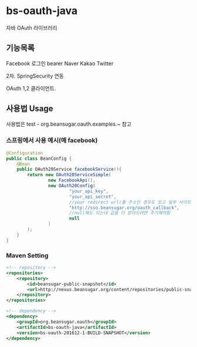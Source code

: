 # bs-oauth-java
자바 OAuth 라이브러리


## 기능목록
Facebook
  로그인
  bearer
Naver
Kakao
Twitter


2차. SpringSecurity 연동

OAuth 1,2 클라이언트.


## 사용법 Usage

사용법은 test - org.beansugar.oauth.examples.~ 참고


### 스프링에서 사용 예시(예 facebook)
```java
@Configuration
public class BeanConfig {
	@Bean
	public OAuth20Service facebookService(){
		return new OAuth20ServiceSimple(
				new FacebookApi(),
				new OAuth20Config(
						"your_api_key",
						"your_api_secret",
						//your redirect url(풀 주소인 경우도 있고 일부 사이트는 경로만 쓰는 경우도있고)
						"http://sso.beansugar.org/oauth_callback",
						//null해도 되는데 값을 더 받아오려면 추가해야함
						null
				)
		);
	}
}
```

### Maven Setting

```xml
<!-- repository -->
<repositories>
	<repository>
		<id>beansugar-public-snapshot</id>
		<url>http://nexus.beansugar.org/content/repositories/public-snapshot</url>
	</repository>
</repositories>

<!-- dependency -->
<dependency>
	<groupId>org.beansugar.oauth</groupId>
	<artifactId>bs-oauth-java</artifactId>
	<version>bs-oauth-201612-1-BUILD-SNAPSHOT</version>
</dependency>
```

